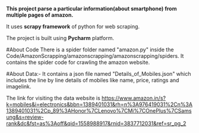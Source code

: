 **This project parse a particular information(about smartphone) from multiple pages of amazon.**

It uses **scrapy framework** of python for web scraping.

The project is built using **Pycharm** platform.

#About Code
There is a spider folder named "amazon.py" inside the Code/AmazonScrapping/amazonscrapping/amazonscrapping/spiders.
It contains the spider code for crawling the amazon website.

#About Data:-
It contains a  json file named "Details_of_Mobiles.json" which includes the line by line  details of mobiles like name, price, ratings and imagelink.

The link for visiting the data website is https://www.amazon.in/s?k=mobiles&i=electronics&bbn=1389401031&rh=n%3A976419031%2Cn%3A1389401031%2Cp_89%3AHonor%7CLenovo%7CMi%7COnePlus%7CSamsung&s=review-rank&dc&fst=as%3Aoff&qid=1558988917&rnid=3837712031&ref=sr_pg_2

